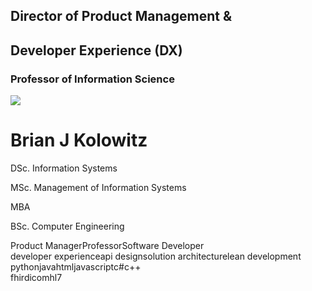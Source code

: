 <div class="profile-panel">
  <div class="profile-header">
    <h2>Director of Product Management &</h2> 
    <h2>Developer Experience (DX)</h2>
    <h3>
      Professor of Information Science
    </h3>
    <div class="profile-image">
      <img src="https://briankolowitz.github.io/data-focused-python/assets/images/bio-photo.png" />
      <div class="profile-status profile-status-away"></div>
    </div>
    <h1>
      Brian J Kolowitz  
    </h1>
    <div class="profile-education">
      <p>
        DSc. Information Systems
      </p>
      <p>
        MSc. Management of Information Systems
      </p>
      <p>
        MBA
      </p>
      <p>
        BSc. Computer Engineering
      </p>
    </div>
    <div class="profile-tags">
      <span class="profile-tag">Product Manager</span><span class="profile-tag">Professor</span><span class="profile-tag">Software Developer</span>
    </div>
    <div class="profile-skills">
      <span class="profile-skill">developer experience</span><span class="profile-skill">api design</span><span class="profile-skill">solution architecture</span><span class="profile-skill">lean development</span>
    </div>
    <div class="profile-skills">
      <span class="profile-skill">python</span><span class="profile-skill">java</span><span class="profile-skill">html</span><span class="profile-skill">javascript</span><span class="profile-skill">c#</span><span class="profile-skill">c++</span>
    </div>
    <div class="profile-skills">
      <span class="profile-skill">fhir</span><span class="profile-skill">dicom</span><span class="profile-skill">hl7</span>
    </div>
  </div>
  <div class="profile-social-links">
    <a class="social-btn linkedin" href="https://www.linkedin.com/in/briankolowitz"><i class="fa fa-linkedin"></i></a>
    <a class="social-btn github" href="https://github.com/BrianKolowitz"><i class="fa fa-github"></i></a>
    <a class="social-btn twitter" href="https://twitter.com/BrianKolowitz"><i class="fa fa-twitter"></i></a>
  </div>
</div>
<div class="profile-footer"></div>
